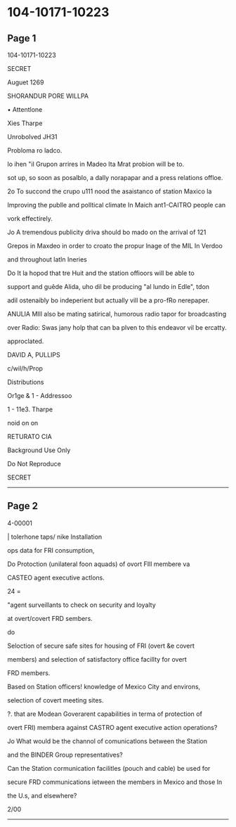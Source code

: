 # 104-10171-10223

## Page 1

104-10171-10223

SECRET

Auguet 1269

SHORANDUR PORE WILLPA

• Attentlone

Xies Tharpe

Unrobolved JH31

Probloma ro ladco.

lo ihen "il Grupon arrires in Madeo Ita Mrat probion will be to.

sot up, so soon as posalblo, a dally norapapar and a press relations offloe.

2o To succond the crupo u111 nood the asaistanco of station Maxico la

Improving the publle and polltical climate In Maich ant1-CAITRO people can

vork effectirely.

Jo A tremendous publicity driva should bo mado on the arrival of 121

Grepos in Maxdeo in order to croato the propur lnage of the MIL In Verdoo

and throughout latln Ineries

Do It la hopod that tre Huit and the station offioors will be able to

support and guêde Alida, uho dil be producing "al lundo in Edle", tdon

adil ostenaibly bo indeperient but actually vill be a pro-fRo nerepaper.

ANULIA MIll also be mating satirical, humorous radio tapor for broadcasting

over Radio: Swas jany holp that can ba plven to this endeavor vil be ercatty.

approclated.

DAVID A, PULLIPS

c/wil/h/Prop

Distributions

Or1ge & 1 - Addressoo

1 - 11e3. Tharpe

noid on on

RETURATO CIA

Background Use Only

Do Not Reproduce

SECRET

---

## Page 2

4-00001

| tolerhone taps/ nike Installation

ops data for FRI consumption,

Do Protoction (unilateral foon aquads) of ovort FIll membere va

CASTEO agent executive actlons.

24 =

"agent surveillants to check on security and loyalty

at overt/covert FRD sembers.

do

Seloction of secure safe sites for housing of FRI (overt &e covert

members) and selection of satisfactory office facillty for overt

FRD members.

Based on Station officers! knowledge of Mexico City and environs,

selection of covert meeting sites.

?. that are Modean Goverarent capabilities in terma of protection of

overt FRI) membera against CASTRO agent executive action operations?

Jo What would be the channol of comunicatlons between the Station

and the BINDER Group representatives?

Can the Station cormunication facilitles (pouch and cable) be used for

secure FRD communications ietween the members in Mexico and those In

the U.s, and elsewhere?

2/00

---

